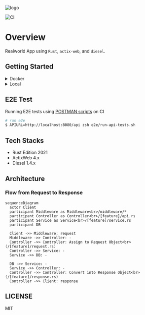 ![logo](https://user-images.githubusercontent.com/26793088/168470794-337f3e7f-9c94-4cae-9505-1684b3251de5.png)

![CI](https://github.com/snamiki1212/realworld-v1-rust-actix-web-diesel/actions/workflows/ci.yml/badge.svg?branch=main)

# Overview

Realworld App using `Rust`, `actix-web`, and `diesel`.

## Getting Started

<details>
  <summary>Docker</summary>
  
```zsh
# ready
$ sh ./scripts/copy-env.sh
```

```zsh
$ docker compose up -d
```

```zsh
$ curl http://localhost:8080/api/healthcheck
# => OK
```

</details>

<details>
  <summary>Local</summary>
  
```zsh
# ready
$ sh ./scripts/copy-env.sh
```

```zsh
# start postgres
$ brew services start postgres

# start app
$ diesel setup
$ cargo watch
```

```zsh
$ curl http://localhost:8080/api/healthcheck
# => OK
```

  </details>

## E2E Test

Running E2E tests using [POSTMAN scripts](https://github.com/gothinkster/realworld/tree/main/api) on CI

```zsh
# run e2e
$ APIURL=http://localhost:8080/api zsh e2e/run-api-tests.sh
```

## Tech Stacks

- Rust Edition 2021
- ActixWeb 4.x
- Diesel 1.4.x

## Architecture

### Flow from Request to Response

```mermaid
sequenceDiagram
  actor Client
  participant Middleware as Middleware<br>/middleware/*
  participant Controller as Controller<br>/[feature]/api.rs
  participant Service as Service<br>/[feature]/service.rs
  participant DB

  Client ->> Middleware: request
  Middleware ->> Controller: -
  Controller ->> Controller: Assign to Request Object<br>(/[feature]/request.rs)
  Controller ->> Service: -
  Service ->> DB: -

  DB ->> Service: -
  Service ->> Controller: -
  Controller ->> Controller: Convert into Response Object<br>(/[feature]/response.rs)
  Controller ->> Client: response
```

## LICENSE

MIT

